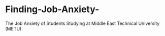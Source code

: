 # Finding-Job-Anxiety-
The Job Anxiety of Students Studying at Middle East Technical University (METU). 
